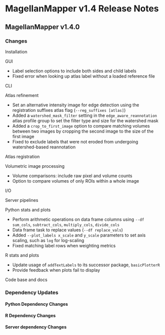 # MagellanMapper v1.4 Release Notes

## MagellanMapper v1.4.0

### Changes

Installation

GUI
- Label selection options to include both sides and child labels
- Fixed error when looking up atlas label without a loaded reference file

CLI

Atlas refinement
- Set an alternative intensity image for edge detection using the registration suffixes atlas flag (`--reg_suffixes [atlas]`)
- Added a `watershed_mask_filter` setting in the `edge_aware_reannotation` atlas profile group to set the filter type and size for the watershed mask
- Added a `crop_to_first_image` option to compare matching volumes between two images by cropping the second image to the size of the first image
- Fixed to exclude labels that were not eroded from undergoing watershed-based reannotation

Atlas registration

Volumetric image processing
- Volume comparisons: include raw pixel and volume counts
- Option to compare volumes of only ROIs within a whole image

I/O

Server pipelines

Python stats and plots
- Perform arithmetic operations on data frame columns using `--df sum_cols`, `subtract_cols`, `multiply_cols`, `divide_cols`
- Data frame task to replace values (`--df replace_vals`)
- Added `--plot_labels x_scale` and `y_scale` parameters to set axis scaling, such as `log` for log-scaling
- Fixed matching label rows when weighting metrics

R stats and plots
- Update usage of `addTextLabels` to its successor package, `basicPlotterR`
- Provide feedback when plots fail to display

Code base and docs

### Dependency Updates

#### Python Dependency Changes

#### R Dependency Changes

#### Server dependency Changes

